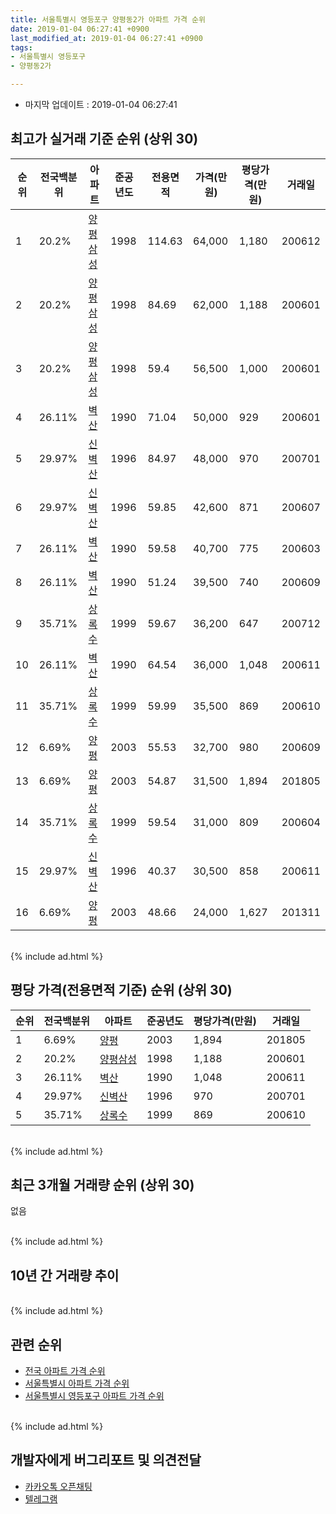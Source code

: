```yaml
---
title: 서울특별시 영등포구 양평동2가 아파트 가격 순위
date: 2019-01-04 06:27:41 +0900
last_modified_at: 2019-01-04 06:27:41 +0900
tags:
- 서울특별시 영등포구
- 양평동2가

---
```


* 마지막 업데이트 : 2019-01-04 06:27:41

## 최고가 실거래 기준 순위 (상위 30)


|순위|전국백분위|아파트|준공년도|전용면적|가격(만원)|평당가격(만원)|거래일|
|---|---|---|---|---|---|---|---|
|1|20.2%|[양평삼성](https://search.naver.com/search.naver?query=%EC%84%9C%EC%9A%B8%ED%8A%B9%EB%B3%84%EC%8B%9C+%EC%98%81%EB%93%B1%ED%8F%AC%EA%B5%AC+%EC%96%91%ED%8F%89%EB%8F%992%EA%B0%80+%EC%96%91%ED%8F%89%EC%82%BC%EC%84%B1)|1998|114.63|64,000|1,180|200612|
|2|20.2%|[양평삼성](https://search.naver.com/search.naver?query=%EC%84%9C%EC%9A%B8%ED%8A%B9%EB%B3%84%EC%8B%9C+%EC%98%81%EB%93%B1%ED%8F%AC%EA%B5%AC+%EC%96%91%ED%8F%89%EB%8F%992%EA%B0%80+%EC%96%91%ED%8F%89%EC%82%BC%EC%84%B1)|1998|84.69|62,000|1,188|200601|
|3|20.2%|[양평삼성](https://search.naver.com/search.naver?query=%EC%84%9C%EC%9A%B8%ED%8A%B9%EB%B3%84%EC%8B%9C+%EC%98%81%EB%93%B1%ED%8F%AC%EA%B5%AC+%EC%96%91%ED%8F%89%EB%8F%992%EA%B0%80+%EC%96%91%ED%8F%89%EC%82%BC%EC%84%B1)|1998|59.4|56,500|1,000|200601|
|4|26.11%|[벽산](https://search.naver.com/search.naver?query=%EC%84%9C%EC%9A%B8%ED%8A%B9%EB%B3%84%EC%8B%9C+%EC%98%81%EB%93%B1%ED%8F%AC%EA%B5%AC+%EC%96%91%ED%8F%89%EB%8F%992%EA%B0%80+%EB%B2%BD%EC%82%B0)|1990|71.04|50,000|929|200601|
|5|29.97%|[신벽산](https://search.naver.com/search.naver?query=%EC%84%9C%EC%9A%B8%ED%8A%B9%EB%B3%84%EC%8B%9C+%EC%98%81%EB%93%B1%ED%8F%AC%EA%B5%AC+%EC%96%91%ED%8F%89%EB%8F%992%EA%B0%80+%EC%8B%A0%EB%B2%BD%EC%82%B0)|1996|84.97|48,000|970|200701|
|6|29.97%|[신벽산](https://search.naver.com/search.naver?query=%EC%84%9C%EC%9A%B8%ED%8A%B9%EB%B3%84%EC%8B%9C+%EC%98%81%EB%93%B1%ED%8F%AC%EA%B5%AC+%EC%96%91%ED%8F%89%EB%8F%992%EA%B0%80+%EC%8B%A0%EB%B2%BD%EC%82%B0)|1996|59.85|42,600|871|200607|
|7|26.11%|[벽산](https://search.naver.com/search.naver?query=%EC%84%9C%EC%9A%B8%ED%8A%B9%EB%B3%84%EC%8B%9C+%EC%98%81%EB%93%B1%ED%8F%AC%EA%B5%AC+%EC%96%91%ED%8F%89%EB%8F%992%EA%B0%80+%EB%B2%BD%EC%82%B0)|1990|59.58|40,700|775|200603|
|8|26.11%|[벽산](https://search.naver.com/search.naver?query=%EC%84%9C%EC%9A%B8%ED%8A%B9%EB%B3%84%EC%8B%9C+%EC%98%81%EB%93%B1%ED%8F%AC%EA%B5%AC+%EC%96%91%ED%8F%89%EB%8F%992%EA%B0%80+%EB%B2%BD%EC%82%B0)|1990|51.24|39,500|740|200609|
|9|35.71%|[상록수](https://search.naver.com/search.naver?query=%EC%84%9C%EC%9A%B8%ED%8A%B9%EB%B3%84%EC%8B%9C+%EC%98%81%EB%93%B1%ED%8F%AC%EA%B5%AC+%EC%96%91%ED%8F%89%EB%8F%992%EA%B0%80+%EC%83%81%EB%A1%9D%EC%88%98)|1999|59.67|36,200|647|200712|
|10|26.11%|[벽산](https://search.naver.com/search.naver?query=%EC%84%9C%EC%9A%B8%ED%8A%B9%EB%B3%84%EC%8B%9C+%EC%98%81%EB%93%B1%ED%8F%AC%EA%B5%AC+%EC%96%91%ED%8F%89%EB%8F%992%EA%B0%80+%EB%B2%BD%EC%82%B0)|1990|64.54|36,000|1,048|200611|
|11|35.71%|[상록수](https://search.naver.com/search.naver?query=%EC%84%9C%EC%9A%B8%ED%8A%B9%EB%B3%84%EC%8B%9C+%EC%98%81%EB%93%B1%ED%8F%AC%EA%B5%AC+%EC%96%91%ED%8F%89%EB%8F%992%EA%B0%80+%EC%83%81%EB%A1%9D%EC%88%98)|1999|59.99|35,500|869|200610|
|12|6.69%|[양평](https://search.naver.com/search.naver?query=%EC%84%9C%EC%9A%B8%ED%8A%B9%EB%B3%84%EC%8B%9C+%EC%98%81%EB%93%B1%ED%8F%AC%EA%B5%AC+%EC%96%91%ED%8F%89%EB%8F%992%EA%B0%80+%EC%96%91%ED%8F%89)|2003|55.53|32,700|980|200609|
|13|6.69%|[양평](https://search.naver.com/search.naver?query=%EC%84%9C%EC%9A%B8%ED%8A%B9%EB%B3%84%EC%8B%9C+%EC%98%81%EB%93%B1%ED%8F%AC%EA%B5%AC+%EC%96%91%ED%8F%89%EB%8F%992%EA%B0%80+%EC%96%91%ED%8F%89)|2003|54.87|31,500|1,894|201805|
|14|35.71%|[상록수](https://search.naver.com/search.naver?query=%EC%84%9C%EC%9A%B8%ED%8A%B9%EB%B3%84%EC%8B%9C+%EC%98%81%EB%93%B1%ED%8F%AC%EA%B5%AC+%EC%96%91%ED%8F%89%EB%8F%992%EA%B0%80+%EC%83%81%EB%A1%9D%EC%88%98)|1999|59.54|31,000|809|200604|
|15|29.97%|[신벽산](https://search.naver.com/search.naver?query=%EC%84%9C%EC%9A%B8%ED%8A%B9%EB%B3%84%EC%8B%9C+%EC%98%81%EB%93%B1%ED%8F%AC%EA%B5%AC+%EC%96%91%ED%8F%89%EB%8F%992%EA%B0%80+%EC%8B%A0%EB%B2%BD%EC%82%B0)|1996|40.37|30,500|858|200611|
|16|6.69%|[양평](https://search.naver.com/search.naver?query=%EC%84%9C%EC%9A%B8%ED%8A%B9%EB%B3%84%EC%8B%9C+%EC%98%81%EB%93%B1%ED%8F%AC%EA%B5%AC+%EC%96%91%ED%8F%89%EB%8F%992%EA%B0%80+%EC%96%91%ED%8F%89)|2003|48.66|24,000|1,627|201311|


<br>
{% include ad.html %}
<br>

## 평당 가격(전용면적 기준) 순위 (상위 30)


|순위|전국백분위|아파트|준공년도|평당가격(만원)|거래일|
|---|---|---|---|---|---|
|1|6.69%|[양평](https://search.naver.com/search.naver?query=%EC%84%9C%EC%9A%B8%ED%8A%B9%EB%B3%84%EC%8B%9C+%EC%98%81%EB%93%B1%ED%8F%AC%EA%B5%AC+%EC%96%91%ED%8F%89%EB%8F%992%EA%B0%80+%EC%96%91%ED%8F%89)|2003|1,894|201805|
|2|20.2%|[양평삼성](https://search.naver.com/search.naver?query=%EC%84%9C%EC%9A%B8%ED%8A%B9%EB%B3%84%EC%8B%9C+%EC%98%81%EB%93%B1%ED%8F%AC%EA%B5%AC+%EC%96%91%ED%8F%89%EB%8F%992%EA%B0%80+%EC%96%91%ED%8F%89%EC%82%BC%EC%84%B1)|1998|1,188|200601|
|3|26.11%|[벽산](https://search.naver.com/search.naver?query=%EC%84%9C%EC%9A%B8%ED%8A%B9%EB%B3%84%EC%8B%9C+%EC%98%81%EB%93%B1%ED%8F%AC%EA%B5%AC+%EC%96%91%ED%8F%89%EB%8F%992%EA%B0%80+%EB%B2%BD%EC%82%B0)|1990|1,048|200611|
|4|29.97%|[신벽산](https://search.naver.com/search.naver?query=%EC%84%9C%EC%9A%B8%ED%8A%B9%EB%B3%84%EC%8B%9C+%EC%98%81%EB%93%B1%ED%8F%AC%EA%B5%AC+%EC%96%91%ED%8F%89%EB%8F%992%EA%B0%80+%EC%8B%A0%EB%B2%BD%EC%82%B0)|1996|970|200701|
|5|35.71%|[상록수](https://search.naver.com/search.naver?query=%EC%84%9C%EC%9A%B8%ED%8A%B9%EB%B3%84%EC%8B%9C+%EC%98%81%EB%93%B1%ED%8F%AC%EA%B5%AC+%EC%96%91%ED%8F%89%EB%8F%992%EA%B0%80+%EC%83%81%EB%A1%9D%EC%88%98)|1999|869|200610|


<br>
{% include ad.html %}
<br>

## 최근 3개월 거래량 순위 (상위 30)

없음

<br>
{% include ad.html %}
<br>

## 10년 간 거래량 추이


<div style="width:100%;">
    <canvas id="deal_progress" height="250"></canvas>
</div>

<script>
new Chart(document.getElementById("deal_progress"), {
    type: 'line',
    data: {
        labels: ['200901','200902','200903','200904','200905','200906','200907','200908','200909','200910','200911','200912','201001','201002','201003','201004','201005','201006','201007','201008','201009','201010','201011','201012','201101','201102','201103','201104','201105','201106','201107','201108','201109','201110','201111','201112','201201','201202','201203','201204','201205','201206','201207','201208','201209','201210','201211','201212','201301','201302','201303','201304','201305','201306','201307','201308','201309','201310','201311','201312','201401','201402','201403','201404','201405','201406','201407','201408','201409','201410','201411','201412','201501','201502','201503','201504','201505','201506','201507','201508','201509','201510','201511','201512','201601','201602','201603','201604','201605','201606','201607','201608','201609','201610','201611','201612','201701','201702','201703','201704','201705','201706','201707','201708','201709','201710','201711','201712','201801','201802','201803','201804','201805','201806','201807','201808','201809','201810','201811','201812','201901'],
        datasets: [{
            label: '실거래 수',
            pointRadius: 1,
            data: [2, 4, 2, 9, 2, 6, 8, 12, 17, 4, 5, 1, 6, 3, 5, 1, 2, 0, 2, 3, 1, 2, 0, 4, 6, 7, 7, 5, 0, 1, 3, 5, 1, 6, 2, 1, 2, 2, 4, 2, 2, 2, 2, 0, 2, 4, 6, 3, 5, 1, 4, 8, 5, 5, 6, 6, 4, 5, 5, 3, 11, 10, 8, 5, 5, 5, 4, 5, 8, 8, 8, 6, 11, 8, 13, 12, 11, 16, 10, 12, 11, 10, 9, 2, 7, 8, 7, 12, 11, 13, 12, 13, 5, 7, 10, 5, 1, 3, 9, 8, 14, 14, 10, 6, 3, 9, 5, 6, 6, 4, 7, 6, 4, 1, 5, 3, 3, 2, 0, 0, 0],
            borderColor: "rgba(255, 201, 14, 1)",
            backgroundColor: "rgba(255, 201, 14, 0.5)",
            fill: true,
        }]
    },
    options: {
        responsive: true,
        title: {
            display: true,
            text: '10년간 거래량 추이'
        },
        tooltips: {
            mode: 'index',
            intersect: false,
        },
        hover: {
            mode: 'nearest',
            intersect: true
        },
        scales: {
            xAxes: [{
                display: true,
                scaleLabel: {
                    display: true,
                    labelString: '년/월'
                }
            }],
            yAxes: [{
                display: true,
                ticks: {
                    suggestedMin: 0,
                },
                scaleLabel: {
                    display: true,
                    labelString: '실거래 수'
                }
            }]
        }
    }
});

</script>


<br>
{% include ad.html %}
<br>

## 관련 순위

- [전국 아파트 가격 순위](https://inasie.github.io/apt-ranking/전국)
- [서울특별시 아파트 가격 순위](https://inasie.github.io/apt-ranking/서울특별시)
- [서울특별시 영등포구 아파트 가격 순위](https://inasie.github.io/apt-ranking/서울특별시-영등포구)


<br>
{% include ad.html %}
<br>

## 개발자에게 버그리포트 및 의견전달

- [카카오톡 오픈채팅](https://open.kakao.com/o/gLJUAP4)
- [텔레그램](https://t.me/inasie)


